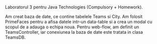 Laboratorul 3 pentru Java Technologies (Compulsory + Homework).

Am creat baza de date, ce contine tabelele Teams si City.
Am folosit PrimeFaces pentru a afisa datele intr-un data-table si a crea un modal cu scopul de a adauga o echipa noua.
Pentru web-flow, am definit un TeamsController, iar conexiunea la baza de date este tratata in clasa TeamsDB.
